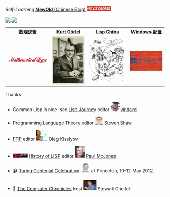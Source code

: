 *Self-Learning* <u>[**NewOld** (Chinese Blog)](https://alaskasquirrel.github.io/)</u> <img width="75" src="./images/NoCSDegree.png"/>


<a href="https://github.com/alaskasquirrel/Chinese-Podcasts">
  <img align="center" src="https://github-readme-stats.anuraghazra1.vercel.app/api/pin/?username=alaskasquirrel&repo=Chinese-Podcasts&theme=buefy" />
</a>

<a href="https://github.com/alaskasquirrel/Lisp-China">
  <img align="center" src="https://github-readme-stats.anuraghazra1.vercel.app/api/pin/?username=alaskasquirrel&repo=Lisp-China&theme=graywhite" />
</a>

<table>
  <tr>
  <th><a href="https://github.com/alaskasquirrel/mathematical-logic"> 数理逻辑 </a></th>
  <th><a href="https://github.com/alaskasquirrel/KurtGodel"> Kurt Gödel </a></th>
  <th><a href="https://github.com/alaskasquirrel/Lisp-China"> Lisp China </a></th>
  <th><a href="https://alaskasquirrel.github.io/post/windows/"> Windows 配置 </a></th>
  <tr>
  <td><a href="https://github.com/alaskasquirrel/mathematical-logic"><img width="125px" src="./images/MathematicalLogic.png"/></a></td>
  <td><a href="https://github.com/alaskasquirrel/KurtGodel"><img width="100px" src="./images/KurtGodel.jpg"/></a></td>
  <td><a href="https://github.com/alaskasquirrel/Lisp-China"><img width="115px" src="./images/LandOfLisp.png"/></a></td>
  <td><a href="https://alaskasquirrel.github.io/post/windows/"><img width="100px" src="./images/windows.jpg"/></a></td>
  </tr>
</table>

Thanks:

* Common Lisp is nice: see <u>[Lisp Journey](https://lisp-journey.gitlab.io/)</u> editor <img width="30" src="./images/LispJourney.jpg"/>[vindarel](https://github.com/vindarel)

* <u>[Programming Language Theory](https://steshaw.org/plt/)</u> editor <img width="25" src="./images/steshaw.png"/> [Steven Shaw](https://github.com/steshaw)

* <u>[FTP](http://okmij.org/ftp/)</u> editor <img width="35" src="./images/Oleg.jpg"/> Oleg Kiselyov

* <img width="45" src="./images/CHM.png"/> [History of LISP](http://www.softwarepreservation.org/projects/LISP) editor <img width="30" src="./images/McJones.jpg"/> [Paul McJones](https://www.mcjones.org/paul/)

* 📹 [Turing Centenial Celebration](https://conifer.rhizome.org/mudd/turing/20180328150956/https://www.princeton.edu/turing//index.xml) <img width="30" src="./images/Turing.png"/> at Princeton, 10–12 May 2012.

* 🎥 [The Computer Chronicles](http://www.cheifet.com/) host <img width="40" src="./images/Cheifet.jpg"> Stewart Cheifet